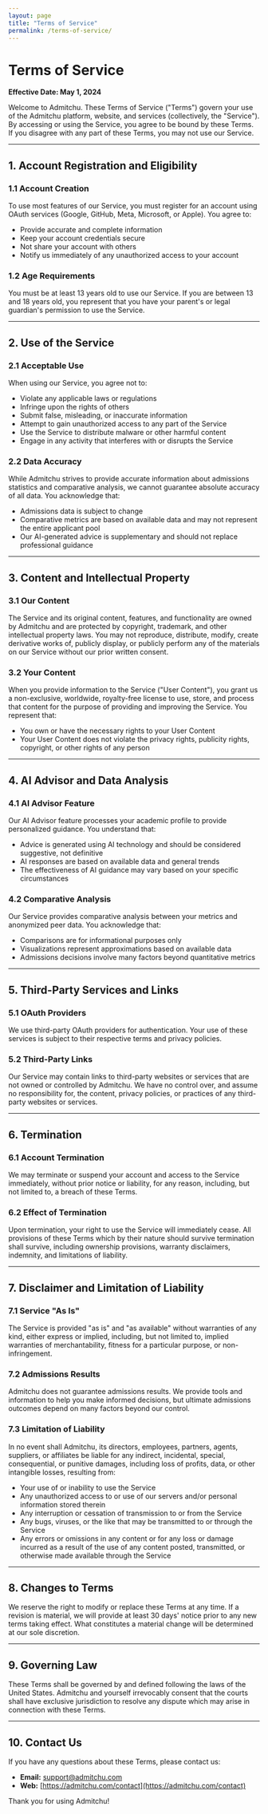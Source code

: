 ```yaml
---
layout: page
title: "Terms of Service"
permalink: /terms-of-service/
---
```


# Terms of Service

**Effective Date: May 1, 2024**

Welcome to Admitchu. These Terms of Service ("Terms") govern your use of the Admitchu platform, website, and services (collectively, the "Service"). By accessing or using the Service, you agree to be bound by these Terms. If you disagree with any part of these Terms, you may not use our Service.

---

## 1. Account Registration and Eligibility

### 1.1 Account Creation

To use most features of our Service, you must register for an account using OAuth services (Google, GitHub, Meta, Microsoft, or Apple). You agree to:

- Provide accurate and complete information
- Keep your account credentials secure
- Not share your account with others
- Notify us immediately of any unauthorized access to your account

### 1.2 Age Requirements

You must be at least 13 years old to use our Service. If you are between 13 and 18 years old, you represent that you have your parent's or legal guardian's permission to use the Service.

---

## 2. Use of the Service

### 2.1 Acceptable Use

When using our Service, you agree not to:

- Violate any applicable laws or regulations
- Infringe upon the rights of others
- Submit false, misleading, or inaccurate information
- Attempt to gain unauthorized access to any part of the Service
- Use the Service to distribute malware or other harmful content
- Engage in any activity that interferes with or disrupts the Service

### 2.2 Data Accuracy

While Admitchu strives to provide accurate information about admissions statistics and comparative analysis, we cannot guarantee absolute accuracy of all data. You acknowledge that:

- Admissions data is subject to change
- Comparative metrics are based on available data and may not represent the entire applicant pool
- Our AI-generated advice is supplementary and should not replace professional guidance

---

## 3. Content and Intellectual Property

### 3.1 Our Content

The Service and its original content, features, and functionality are owned by Admitchu and are protected by copyright, trademark, and other intellectual property laws. You may not reproduce, distribute, modify, create derivative works of, publicly display, or publicly perform any of the materials on our Service without our prior written consent.

### 3.2 Your Content

When you provide information to the Service ("User Content"), you grant us a non-exclusive, worldwide, royalty-free license to use, store, and process that content for the purpose of providing and improving the Service. You represent that:

- You own or have the necessary rights to your User Content
- Your User Content does not violate the privacy rights, publicity rights, copyright, or other rights of any person

---

## 4. AI Advisor and Data Analysis

### 4.1 AI Advisor Feature

Our AI Advisor feature processes your academic profile to provide personalized guidance. You understand that:

- Advice is generated using AI technology and should be considered suggestive, not definitive
- AI responses are based on available data and general trends
- The effectiveness of AI guidance may vary based on your specific circumstances

### 4.2 Comparative Analysis

Our Service provides comparative analysis between your metrics and anonymized peer data. You acknowledge that:

- Comparisons are for informational purposes only
- Visualizations represent approximations based on available data
- Admissions decisions involve many factors beyond quantitative metrics

---

## 5. Third-Party Services and Links

### 5.1 OAuth Providers

We use third-party OAuth providers for authentication. Your use of these services is subject to their respective terms and privacy policies.

### 5.2 Third-Party Links

Our Service may contain links to third-party websites or services that are not owned or controlled by Admitchu. We have no control over, and assume no responsibility for, the content, privacy policies, or practices of any third-party websites or services.

---

## 6. Termination

### 6.1 Account Termination

We may terminate or suspend your account and access to the Service immediately, without prior notice or liability, for any reason, including, but not limited to, a breach of these Terms.

### 6.2 Effect of Termination

Upon termination, your right to use the Service will immediately cease. All provisions of these Terms which by their nature should survive termination shall survive, including ownership provisions, warranty disclaimers, indemnity, and limitations of liability.

---

## 7. Disclaimer and Limitation of Liability

### 7.1 Service "As Is"

The Service is provided "as is" and "as available" without warranties of any kind, either express or implied, including, but not limited to, implied warranties of merchantability, fitness for a particular purpose, or non-infringement.

### 7.2 Admissions Results

Admitchu does not guarantee admissions results. We provide tools and information to help you make informed decisions, but ultimate admissions outcomes depend on many factors beyond our control.

### 7.3 Limitation of Liability

In no event shall Admitchu, its directors, employees, partners, agents, suppliers, or affiliates be liable for any indirect, incidental, special, consequential, or punitive damages, including loss of profits, data, or other intangible losses, resulting from:

- Your use of or inability to use the Service
- Any unauthorized access to or use of our servers and/or personal information stored therein
- Any interruption or cessation of transmission to or from the Service
- Any bugs, viruses, or the like that may be transmitted to or through the Service
- Any errors or omissions in any content or for any loss or damage incurred as a result of the use of any content posted, transmitted, or otherwise made available through the Service

---

## 8. Changes to Terms

We reserve the right to modify or replace these Terms at any time. If a revision is material, we will provide at least 30 days' notice prior to any new terms taking effect. What constitutes a material change will be determined at our sole discretion.

---

## 9. Governing Law

These Terms shall be governed by and defined following the laws of the United States. Admitchu and yourself irrevocably consent that the courts shall have exclusive jurisdiction to resolve any dispute which may arise in connection with these Terms.

---

## 10. Contact Us

If you have any questions about these Terms, please contact us:

- **Email:** [support@admitchu.com](mailto:support@admitchu.com)
- **Web:** [https://admitchu.com/contact](https://admitchu.com/contact)

Thank you for using Admitchu!
